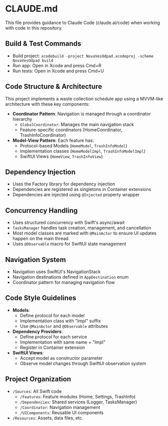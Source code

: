 # CLAUDE.md

This file provides guidance to Claude Code (claude.ai/code) when working with code in this repository.

## Build & Test Commands
- Build project: `xcodebuild -project NovaVesOdpad.xcodeproj -scheme NovaVesOdpad build`
- Run app: Open in Xcode and press Cmd+R
- Run tests: Open in Xcode and press Cmd+U

## Code Structure & Architecture
This project implements a waste collection schedule app using a MVVM-like architecture with these key components:

- **Coordinator Pattern**: Navigation is managed through a coordinator hierarchy
  - `GlobalCoordinator`: Manages the main navigation stack
  - Feature-specific coordinators (HomeCoordinator, TrashInfoCoordinator)
- **Model-View Pattern**: Each feature has:
  - Protocol-based Models (`HomeModel`, `TrashInfoModel`)
  - Implementation classes (`HomeModelImpl`, `TrashInfoModelImpl`)
  - SwiftUI Views (`HomeView`, `TrashInfoView`)

## Dependency Injection
- Uses the Factory library for dependency injection
- Dependencies are registered as singletons in Container extensions
- Dependencies are injected using `@Injected` property wrapper

## Concurrency Handling
- Uses structured concurrency with Swift's async/await
- `TasksManager` handles task creation, management, and cancellation
- Most model classes are marked with `@MainActor` to ensure UI updates happen on the main thread
- Uses `@Observable` macro for SwiftUI state management

## Navigation System
- Navigation uses SwiftUI's NavigationStack
- Navigation destinations defined in `AppDestination` enum
- Coordinator pattern for managing navigation flow

## Code Style Guidelines
- **Models**: 
  - Define protocol for each model
  - Implementation class with "Impl" suffix
  - Use `@MainActor` and `@Observable` attributes
- **Dependency Providers**:
  - Define protocol for each service
  - Implementation with same name + "Impl"
  - Register in Container extension
- **SwiftUI Views**:
  - Accept model as constructor parameter
  - Observe model changes through SwiftUI observation system

## Project Organization
- `/Sources`: All Swift code
  - `/Features`: Feature modules (Home, Settings, TrashInfo)
  - `/Dependencies`: Shared services (Logger, TasksManager)
  - `/Coordinator`: Navigation management
  - `/UIComponents`: Reusable UI components
- `/Resources`: Assets, data files, etc.